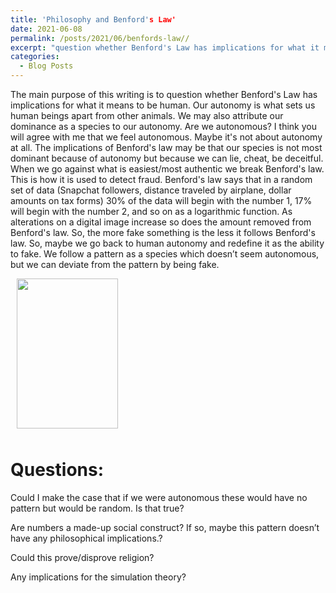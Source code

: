 ```yaml
---
title: 'Philosophy and Benford's Law'
date: 2021-06-08
permalink: /posts/2021/06/benfords-law//
excerpt: "question whether Benford's Law has implications for what it means to be human."
categories:
  - Blog Posts
---
```


The main purpose of this writing is to question whether Benford's Law has implications for what it means to be human. Our autonomy is what sets us human beings apart from other animals. We may also attribute our dominance as a species to our autonomy. Are we autonomous? I think you will agree with me that we feel autonomous. Maybe it's not about autonomy at all. The implications of Benford's law may be that our species is not most dominant because of autonomy but because we can lie, cheat, be deceitful. When we go against what is easiest/most authentic we break Benford's law. This is how it is used to detect fraud. Benford's law says that in a random set of data (Snapchat followers, distance traveled by airplane, dollar amounts on tax forms) 30% of the data will begin with the number 1, 17% will begin with the number 2, and so on as a logarithmic function. As alterations on a digital image increase so does the amount removed from Benford's law. So, the more fake something is the less it follows Benford's law. So, maybe we go back to human autonomy and redefine it as the ability to fake. We follow a pattern as a species which doesn’t seem autonomous, but we can deviate from the pattern by being fake. 

<img class="alignright" style="margin-left: 10px; margin-right: 10px; margin-bottom: 10px;" title="benfords-law" src="https://painepublishing.com/measurementadvisor/wp-content/uploads/sites/4/2018/11/benfords-law.jpg" alt="" width="162" height="240" />

Questions:
=====
 Could I make the case that if we were autonomous these would have no pattern but would be random. Is that true? 

 Are numbers a made-up social construct? If so, maybe this pattern doesn’t have any philosophical implications.? 

 Could this prove/disprove religion? 

 Any implications for the simulation theory? 
